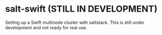 salt-swift (STILL IN DEVELOPMENT)
===========

Setting up a Swift multinode cluster with saltstack. This is still under development and not ready for real use. 
